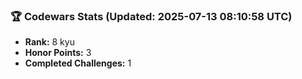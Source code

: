 ### 🏆 Codewars Stats (Updated: 2025-07-13 08:10:58 UTC)

- **Rank:** 8 kyu
- **Honor Points:** 3
- **Completed Challenges:** 1

